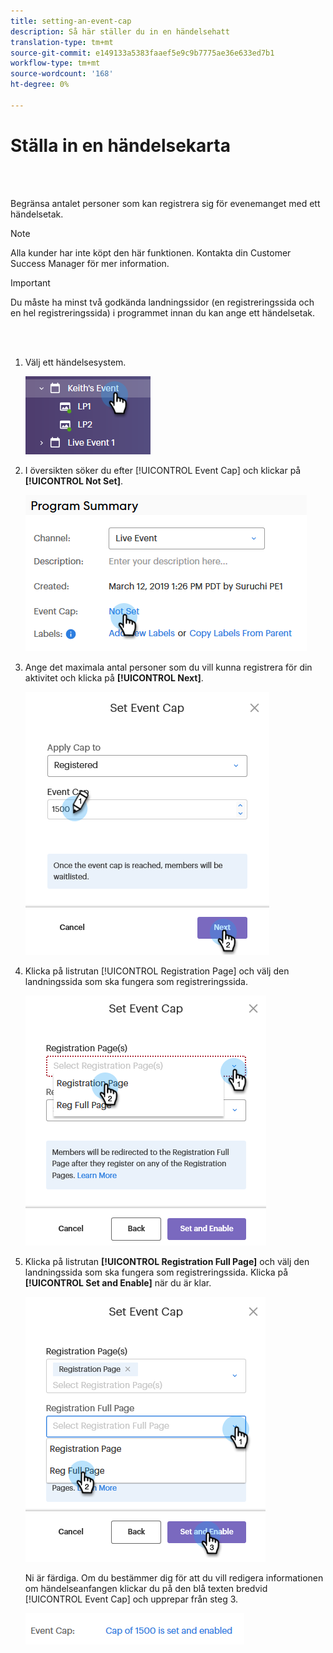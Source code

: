 ```yaml
---
title: setting-an-event-cap
description: Så här ställer du in en händelsehatt
translation-type: tm+mt
source-git-commit: e149133a5383faaef5e9c9b7775ae36e633ed7b1
workflow-type: tm+mt
source-wordcount: '168'
ht-degree: 0%

---
```



# Ställa in en händelsekarta

<br> 

Begränsa antalet personer som kan registrera sig för evenemanget med ett händelsetak.

>[!NOTE]
>
>Alla kunder har inte köpt den här funktionen. Kontakta din Customer Success Manager för mer information.

>[!IMPORTANT]
>Du måste ha minst två godkända landningssidor (en registreringssida och en hel registreringssida) i programmet innan du kan ange ett händelsetak.

<br> 

1. Välj ett händelsesystem.

   ![Bild ett](/help/sky/assets/event-programs/setting-an-event-cap/setting-an-event-cap-1.png)

1. I översikten söker du efter [!UICONTROL Event Cap] och klickar på **[!UICONTROL Not Set]**.

   ![Bild två](/help/sky/assets/event-programs/setting-an-event-cap/setting-an-event-cap-2.png)

1. Ange det maximala antal personer som du vill kunna registrera för din aktivitet och klicka på **[!UICONTROL Next]**.

   ![Bild tre](/help/sky/assets/event-programs/setting-an-event-cap/setting-an-event-cap-3.png)

1. Klicka på listrutan [!UICONTROL Registration Page] och välj den landningssida som ska fungera som registreringssida.

   ![Bild fyra](/help/sky/assets/event-programs/setting-an-event-cap/setting-an-event-cap-4.png)

1. Klicka på listrutan **[!UICONTROL Registration Full Page]** och välj den landningssida som ska fungera som registreringssida. Klicka på **[!UICONTROL Set and Enable]** när du är klar.

   ![Bild fem](/help/sky/assets/event-programs/setting-an-event-cap/setting-an-event-cap-5.png)

   Ni är färdiga. Om du bestämmer dig för att du vill redigera informationen om händelseanfangen klickar du på den blå texten bredvid [!UICONTROL Event Cap] och upprepar från steg 3.

   ![Bild sex](/help/sky/assets/event-programs/setting-an-event-cap/setting-an-event-cap-6.png)
